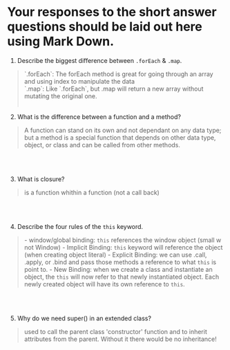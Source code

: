 # Your responses to the short answer questions should be laid out here using Mark Down.
1. Describe the biggest difference between `.forEach` & `.map`.<br>
<blockquote> 	`.forEach`: The forEach method is great for going through an array and using index to manipulate the data <br>`.map`: Like `.forEach`, but .map will return a new array without mutating the original one.<br><br>
</blockquote>

2. What is the difference between a function and a method?<br>
<blockquote>
	A function can stand on its own and not dependant on any data type; but a method is a special function that depends on other data type, object, or class and can be called from other methods.
</blockquote><br><br>


3. What is closure?<br>
<blockquote>	
is a function whithin a function (not a call back)
</blockquote><br><br>


4. Describe the four rules of the <code>this</code> keyword.<br>
<blockquote>
	- window/global binding: <code>this</code> references the window object (small w not Window)
	- Implicit Binding: <code>this</code> keyword will reference the object (when creating object literal)
	- Explicit Binding: we can use .call, .apply, or .bind and pass those methods a reference to what <code>this</code> is point to.
	- New Binding: when we create a class and instantiate an object, the <code>this</code> will now refer to that newly instantiated object. Each newly created object will have its own reference to <code>this</code>.
</blockquote><br><br>


5. Why do we need super() in an extended class?<br>
<blockquote>	used to call the parent class 'constructor'  function and to inherit attributes from the parent.  Without it there would be no inheritance! 
</blockquote><br>
